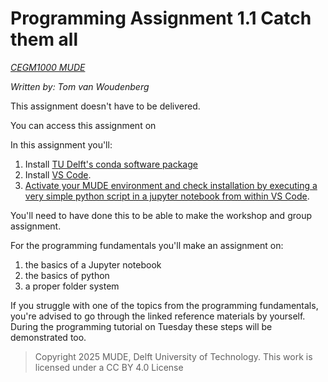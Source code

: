 # Programming Assignment 1.1 Catch them all

*[CEGM1000 MUDE](http://mude.citg.tudelft.nl/)*

*Written by: Tom van Woudenberg*

This assignment doesn't have to be delivered.

You can access this assignment on 

In this assignment you'll:
1. Install [TU Delft's conda software package](./1_install_conda.md)
2. Install [VS Code](./2_install_VScode.md).
3. [Activate your MUDE environment and check installation by executing a very simple python script in a jupyter notebook from within VS Code](./3_test.ipynb).

You'll need to have done this to be able to make the workshop and group assignment.

For the programming fundamentals you'll make an assignment on:
1. the basics of a Jupyter notebook
2. the basics of python
3. a proper folder system

If you struggle with one of the topics from the programming fundamentals, you're advised to go through the linked reference materials by yourself. During the programming tutorial on Tuesday these steps will be demonstrated too.


> Copyright 2025 MUDE, Delft University of Technology. This work is licensed under a CC BY 4.0 License